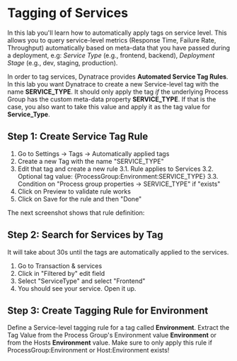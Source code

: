 # Tagging of Services

In this lab you'll learn how to automatically apply tags on service level. This allows you to query service-level metrics (Response Time, Failure Rate, Throughput) automatically based on meta-data that you have passed during a deployment, e.g: *Service Type* (e.g., frontend, backend), *Deployment Stage* (e.g., dev, staging, production).

In order to tag services, Dynatrace provides **Automated Service Tag Rules**. In this lab you want Dynatrace to create a new Service-level tag with the name **SERVICE_TYPE**. It should only apply the tag *if* the underlying Process Group has the custom meta-data property **SERVICE_TYPE**. If that is the case, you also want to take this value and apply it as the tag value for **Service_Type**.

## Step 1: Create Service Tag Rule
1. Go to Settings -> Tags -> Automatically applied tags
1. Create a new Tag with the name "SERVICE_TYPE"
1. Edit that tag and create a new rule 3.1. Rule applies to Services 3.2. Optional tag value: {ProcessGroup:Environment:SERVICE_TYPE} 3.3. Condition on "Process group properties -> SERVICE_TYPE" if "exists"
1. Click on Preview to validate rule works
1. Click on Save for the rule and then "Done"

The next screenshot shows that rule definition:



## Step 2: Search for Services by Tag
It will take about 30s until the tags are automatically applied to the services.
1. Go to Transaction & services
1. Click in "Filtered by" edit field
1. Select "ServiceType" and select "Frontend"
1. You should see your service. Open it up.

## Step 3: Create Tagging Rule for Environment
Define a Service-level tagging rule for a tag called **Environment**. Extract the Tag Value from the Process Group's Environment value **Environment** or from the Hosts **Environment** value. Make sure to only apply this rule if ProcessGroup:Environment or Host:Environment exists!

